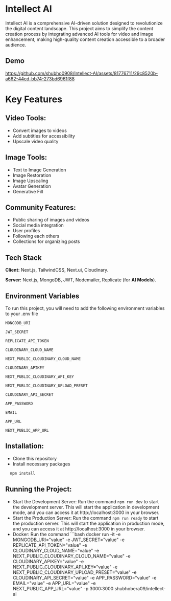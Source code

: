 
# Intellect AI

Intellect AI is a comprehensive AI-driven solution designed to revolutionize the digital content landscape. This project aims to simplify the content creation process by integrating advanced AI tools for video and image enhancement, making high-quality content creation accessible to a broader audience.

## Demo

https://github.com/shubho0908/Intellect-AI/assets/81776711/29c8520b-a662-44cd-bb74-273bd6961f88

# Key Features

## Video Tools:
* Convert images to videos
* Add subtitles for accessibility
* Upscale video quality

## Image Tools:
* Text to Image Generation
* Image Restoration
* Image Upscaling
* Avatar Generation
* Generative Fill

## Community Features:
* Public sharing of images and videos
* Social media integration
* User profiles
* Following each others
* Collections for organizing posts

## Tech Stack

**Client:** Next.js, TailwindCSS, Next.ui, Cloudinary.

**Server:** Next.js, MongoDB, JWT, Nodemailer, Replicate (for **AI Models**).


## Environment Variables

To run this project, you will need to add the following environment variables to your .env file

`MONGODB_URI`

`JWT_SECRET`

`REPLICATE_API_TOKEN`

`CLOUDINARY_CLOUD_NAME`

`NEXT_PUBLIC_CLOUDINARY_CLOUD_NAME`

`CLOUDINARY_APIKEY`

`NEXT_PUBLIC_CLOUDINARY_API_KEY`

`NEXT_PUBLIC_CLOUDINARY_UPLOAD_PRESET`

`CLOUDINARY_API_SECRET`

`APP_PASSWORD`

`EMAIL`

`APP_URL`

`NEXT_PUBLIC_APP_URL`
## Installation:

* Clone this repository
* Install necessary packages

```bash
  npm install 
```
## Running the Project:
* Start the Development Server:
Run the command ```npm run dev``` to start the development server. This will start the application in development mode, and you can access it at http://localhost:3000 in your browser.
* Start the Production Server:
Run the command ```npm run ready``` to start the production server. This will start the application in production mode, and you can access it at http://localhost:3000 in your browser.
* Docker:
Run the command ```bash
  docker run -it -e MONGODB_URI="value" -e JWT_SECRET="value" -e REPLICATE_API_TOKEN="value" -e CLOUDINARY_CLOUD_NAME="value" -e NEXT_PUBLIC_CLOUDINARY_CLOUD_NAME="value" -e CLOUDINARY_APIKEY="value" -e NEXT_PUBLIC_CLOUDINARY_API_KEY="value" -e NEXT_PUBLIC_CLOUDINARY_UPLOAD_PRESET="value" -e CLOUDINARY_API_SECRET="value" -e APP_PASSWORD="value" -e EMAIL="value" -e APP_URL="value" -e NEXT_PUBLIC_APP_URL="value" -p 3000:3000 shubhobera09/intellect-ai
```

